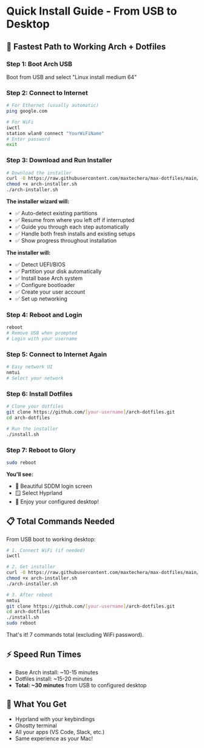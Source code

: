 # Quick Install Guide - From USB to Desktop

## 🚀 Fastest Path to Working Arch + Dotfiles

### Step 1: Boot Arch USB
Boot from USB and select "Linux install medium 64"

### Step 2: Connect to Internet
```bash
# For Ethernet (usually automatic)
ping google.com

# For WiFi
iwctl
station wlan0 connect "YourWiFiName"
# Enter password
exit
```

### Step 3: Download and Run Installer
```bash
# Download the installer
curl -O https://raw.githubusercontent.com/maxtechera/max-dotfiles/main/arch-installer.sh
chmod +x arch-installer.sh
./arch-installer.sh
```

**The installer wizard will:**
- ✅ Auto-detect existing partitions
- ✅ Resume from where you left off if interrupted
- ✅ Guide you through each step automatically
- ✅ Handle both fresh installs and existing setups
- ✅ Show progress throughout installation

**The installer will:**
- ✅ Detect UEFI/BIOS
- ✅ Partition your disk automatically
- ✅ Install base Arch system
- ✅ Configure bootloader
- ✅ Create your user account
- ✅ Set up networking

### Step 4: Reboot and Login
```bash
reboot
# Remove USB when prompted
# Login with your username
```

### Step 5: Connect to Internet Again
```bash
# Easy network UI
nmtui
# Select your network
```

### Step 6: Install Dotfiles
```bash
# Clone your dotfiles
git clone https://github.com/[your-username]/arch-dotfiles.git
cd arch-dotfiles

# Run the installer
./install.sh
```

### Step 7: Reboot to Glory
```bash
sudo reboot
```

**You'll see:**
- 🎨 Beautiful SDDM login screen
- 🪟 Select Hyprland
- 🚀 Enjoy your configured desktop!

## 📋 Total Commands Needed
From USB boot to working desktop:
```bash
# 1. Connect WiFi (if needed)
iwctl

# 2. Get installer
curl -O https://raw.githubusercontent.com/maxtechera/max-dotfiles/main/arch-installer.sh
chmod +x arch-installer.sh
./arch-installer.sh

# 3. After reboot
nmtui
git clone https://github.com/[your-username]/arch-dotfiles.git
cd arch-dotfiles
./install.sh
sudo reboot
```

That's it! 7 commands total (excluding WiFi password).

## ⚡ Speed Run Times
- Base Arch install: ~10-15 minutes
- Dotfiles install: ~15-20 minutes
- **Total: ~30 minutes** from USB to configured desktop

## 🔧 What You Get
- Hyprland with your keybindings
- Ghostty terminal
- All your apps (VS Code, Slack, etc.)
- Same experience as your Mac!